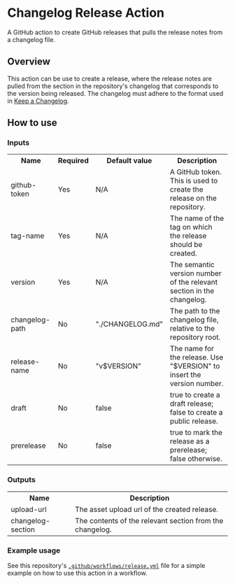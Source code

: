 # Changelog Release Action
A GitHub action to create GitHub releases that pulls the release notes from a
changelog file.

## Overview
This action can be use to create a release, where the release notes are pulled
from the section in the repository's changelog that corresponds to the version
being released. The changelog must adhere to the format used in
[Keep a Changelog][1].

## How to use
### Inputs
<table>
    <tr>
        <th>Name</th>
        <th>Required</th>
        <th>Default value</th>
        <th>Description</th>
    </tr>
    <tr>
        <td>github-token</td>
        <td>Yes</td>
        <td>N/A</td>
        <td>
            A GitHub token. This is used to create the release on the
            repository.
        </td>
    </tr>
    <tr>
        <td>tag-name</td>
        <td>Yes</td>
        <td>N/A</td>
        <td>
            The name of the tag on which the release should be created.
        </td>
    </tr>
    <tr>
        <td>version</td>
        <td>Yes</td>
        <td>N/A</td>
        <td>
            The semantic version number of the relevant section in the
            changelog.
        </td>
    </tr>
    <tr>
        <td>changelog-path</td>
        <td>No</td>
        <td>"./CHANGELOG.md"</td>
        <td>
            The path to the changelog file, relative to the repository root.
        </td>
    </tr>
    <tr>
        <td>release-name</td>
        <td>No</td>
        <td>"v$VERSION"</td>
        <td>
            The name for the release. Use "$VERSION" to insert the version
            number.
        </td>
    </tr>
    <tr>
        <td>draft</td>
        <td>No</td>
        <td>false</td>
        <td>
            true to create a draft release; false to create a public release.
        </td>
    </tr>
    <tr>
        <td>prerelease</td>
        <td>No</td>
        <td>false</td>
        <td>
            true to mark the release as a prerelease; false otherwise.
        </td>
    </tr>
</table>

### Outputs
<table>
    <tr>
        <th>Name</th>
        <th>Description</th>
    </tr>
    <tr>
        <td>upload-url</td>
        <td>
            The asset upload url of the created release.
        </td>
    </tr>
    <tr>
        <td>changelog-section</td>
        <td>
            The contents of the relevant section from the changelog.
        </td>
    </tr>
</table>

### Example usage
See this repository's [`.github/workflows/release.yml`][2] file for a simple example
on how to use this action in a workflow.

[1]: <https://keepachangelog.com/>
[2]: <https://github.com/Kumodatsu/changelog-release-action/blob/master/.github/workflows/release.yml>
